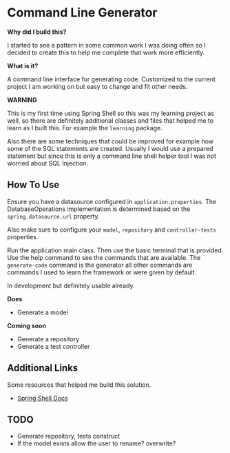 # Command Line Generator

**Why did I build this?**

I started to see a pattern in some common work I was doing often so I decided to create this to
help me complete that work more efficiently.

**What is it?**

A command line interface for generating code.  Customized to the current project I am working
on but easy to change and fit other needs.

**WARNING**

This is my first time using Spring Shell so this was my learning project as well, so there are definitely
additional classes and files that helped me to learn as I built this.  For example the `learning` package.

Also there are some techniques that could be improved for example how some of the SQL statements are created.  Usually
I would use a prepared statement but since this is only a command line shell helper tool I was not worried about SQL 
Injection.

## How To Use

Ensure you have a datasource configured in `application.properties`.  The DatabaseOperations implementation is 
determined based on the `spring.datasource.url` property.

Also make sure to configure your `model`, `repository` and `controller-tests` properties.

Run the application main class.  Then use the basic terminal that is provided.  Use the help
command to see the commands that are available.  The `generate-code` command is the generator
all other commands are commands I used to learn the framework or were given by default.

In development but definitely usable already.

**Does**

- Generate a model

**Coming soon**

- Generate a repository
- Generate a test controller

## Additional Links

Some resources that helped me build this solution.

- [Spring Shell Docs](https://spring.io/projects/spring-shell)

## TODO

- Generate repository, tests construct
- If the model exists allow the user to rename? overwrite?
